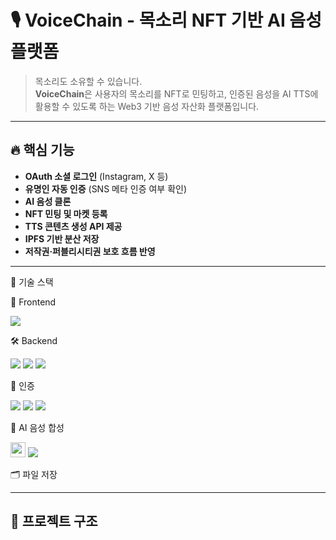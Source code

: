 # 🎙️ VoiceChain - 목소리 NFT 기반 AI 음성 플랫폼

> 목소리도 소유할 수 있습니다.  
> **VoiceChain**은 사용자의 목소리를 NFT로 민팅하고, 인증된 음성을 AI TTS에 활용할 수 있도록 하는 Web3 기반 음성 자산화 플랫폼입니다.

---

## 🔥 핵심 기능

- **OAuth 소셜 로그인** (Instagram, X 등)
- **유명인 자동 인증** (SNS 메타 인증 여부 확인)
- **AI 음성 클론**
- **NFT 민팅 및 마켓 등록**
- **TTS 콘텐츠 생성 API 제공**
- **IPFS 기반 분산 저장**
- **저작권·퍼블리시티권 보호 흐름 반영**

---

🧱 기술 스택

🚀 Frontend

<img src="https://img.shields.io/badge/React-61D9FB?style=for-the-badge&logo=React&logoColor=white">

🛠 Backend

<img src="https://img.shields.io/badge/node.js-8FC708?style=for-the-badge&logo=node.js&logoColor=white">
<img src="https://img.shields.io/badge/Solidity-363636?style=for-the-badge&logo=solidity&logoColor=white">
<img src="https://img.shields.io/badge/MongoDB-4EA94B?style=for-the-badge&logo=mongodb&logoColor=white">

🔐 인증

<img src="https://img.shields.io/badge/OAuth2.0-3c3c3c?style=for-the-badge&logo=oauth&logoColor=white">
<img src="https://img.shields.io/badge/Instagram-E4405F?style=for-the-badge&logo=instagram&logoColor=white">
<img src="https://img.shields.io/badge/X-000000?style=for-the-badge&logo=x&logoColor=white">

🧠 AI 음성 합성

<img src="https://your-image-url.com/sparktss-icon.png" width="24" />
<img src="https://img.shields.io/badge/SparkTTS-AI-blueviolet?style=for-the-badge">

🗂 파일 저장


---

## 🚀 프로젝트 구조

